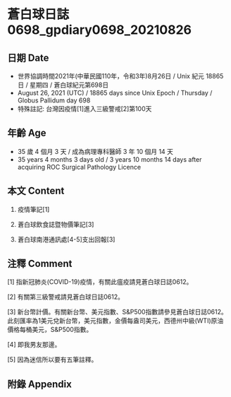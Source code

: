[_metadata_:encoding]: - "utf-8"
[_metadata_:language]: - "zh-Hant-TW"
[_metadata_:fileformat]: - "markdown"
[_metadata_:MIME_type]: - "text/plain"
[_metadata_:markdown_version]: - "commonmark version 0.29"
[_metadata_:markdown_spec]: - "https://spec.commonmark.org/0.29/"

# 蒼白球日誌0698_gpdiary0698_20210826 #

## 日期 Date ##

* 世界協調時間2021年(中華民國110年，令和3年)8月26日 / Unix 紀元 18865 日 / 星期四 / 蒼白球紀元第698日
* August 26, 2021 (UTC) / 18865 days since Unix Epoch / Thursday / Globus Pallidum day 698
* 特殊註記: 台灣因疫情[1]進入三級警戒[2]第100天

## 年齡 Age ##

* 35 歲 4 個月 3 天 / 成為病理專科醫師 3 年 10 個月 14 天
* 35 years 4 months 3 days old / 3 years 10 months 14 days after acquiring ROC Surgical Pathology Licence

## 本文 Content ##

1. 疫情筆記[1]

    
2. 蒼白球飲食誌暨物價筆記[3]

    
3. 蒼白球南港通訊處[4-5]支出回報[3]

    

## 注釋 Comment ##

[1] 指新冠肺炎(COVID-19)疫情，有關此瘟疫請見蒼白球日誌0612。


[2] 有關第三級警戒請見蒼白球日誌0612。


[3] 新台幣計價。有關新台幣、美元指數、S&P500指數請參見蒼白球日誌0612。此刻匯率為1美元兌新台幣，美元指數，金價每盎司美元，西德州中級(WTI)原油價格每桶美元，S&P500指數。


[4] 即我男友那邊。


[5] 因為迷信所以要有五筆註釋。



## 附錄 Appendix ##

